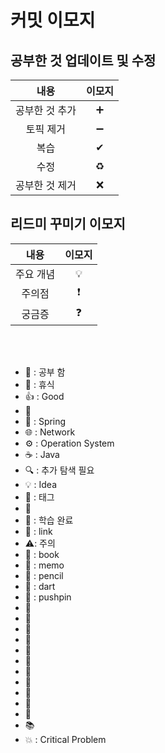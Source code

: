 # 커밋 이모지

## 공부한 것 업데이트 및 수정
|    내용    | 이모지 |
|:--------:|:---:|
| 공부한 것 추가 |  ➕  |
|  토픽 제거   |  ➖  |
|    복습    |  ✔  |
|    수정    |  ♻  |
| 공부한 것 제거 | ❌    |

## 리드미 꾸미기 이모지
|  내용   | 이모지 |
|:-----:|:---:|
| 주요 개념 | 💡  |
|  주의점  |  ❗  |
|  궁금증  |  ❓  |


<br>
<br>

* 🔵 : 공부 함
* 🔴 : 휴식
* 👍 : Good
* 💬
* 🍃 : Spring
* 🌐 : Network
* ⚙ : Operation System
* ☕ : Java
* 🔍 : 추가 탐색 필요
* 💡 : Idea
* 🔖 : 태그
* 📰
* 💯 : 학습 완료
* 🔗 : link
* ⚠️: 주의
* 📖 : book
* 📝 : memo
* 📝 : pencil
* 🎯 : dart
* 📌 : pushpin
* 📄
* 📜
* 📂
* 📁
* 📕
* 📗
* 📘
* 📙
* 📓
* 📔
* 📒
* 📚
* 💥 : Critical Problem
